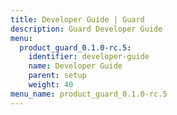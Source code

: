 ```yaml
---
title: Developer Guide | Guard
description: Guard Developer Guide
menu:
  product_guard_0.1.0-rc.5:
    identifier: developer-guide
    name: Developer Guide
    parent: setup
    weight: 40
menu_name: product_guard_0.1.0-rc.5
---
```

